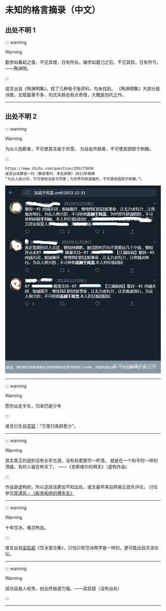 # 未知的格言摘录（中文）

## 出处不明 1

::: warning

> [!warning]
>
> 勤学如春起之苗，不见其增，日有所长。辍学如磨刀之石，不见其损，日有所亏。——陶渊明。

:::

或言出自《陶渊明集》。找了几种电子版资料，均未找到。
《陶渊明集》大部分是诗歌，文赋篇章不多，句式风格也有点奇怪，大概是伪托之作。

---

## 出处不明 2

::: warning

> [!warning]
>
> 为众人抱薪者，不可使其冻毙于风雪。
> 为自由开路者，不可使其困顿于荆棘。

:::

```
https://www.zhihu.com/question/295275656
或言出自慕容一村（慕容雪村，本名郝群）2013年微博
“为众人抱火的，不可使他冻毙于风雪；为世界开辟道路的，不可使他困顿于荆棘。”）
```

![](../assets/zhihu_murongxuecun.jpg)

---

::: warning

> [!warning]
>
> 愿你出走半生，归来仍是少年

:::

或言衍生自[苏轼](../wiki/苏轼.md)：“万里归来颜愈少”。

---

::: warning

> [!warning]
>
> 其实真正的送别没有长亭古道，没有劝君更尽一杯酒，
> 就是在一个和平时一样的清晨，有的人留在昨天了。
> ——《克斯维尔的明天》（虚构作品）

:::

作品是虚构的，所以这段话更加不知出处，或言最早来自网易云音乐评论。
讨论参见[弄清风 - 《影帝和他的傅先生》](../wiki/弄清风.md)

---

::: warning

> [!warning]
>
> 十年饮冰，难凉热血。

:::

或言出自[梁启超](../wiki/梁启超.md)《饮冰室合集》，只怕只有饮冰两字是一样的。更可能出自天涯论坛。

---

::: warning

> [!warning]
>
> 成功自是人权贵，创业终由道力强。——梁启超（没有出处）

:::

---
